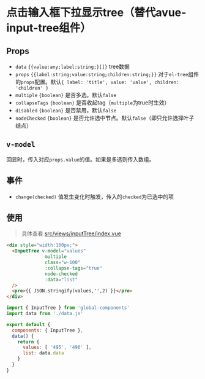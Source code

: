 # 点击输入框下拉显示tree（替代avue-input-tree组件）


## Props
- `data` `{{value:any;label:string;}[]}` tree数据
- `props` `{{label:string;value:string;children:string;}}` 对于`el-tree`组件的`props`配置。默认`{ label: 'title', value: 'value', children: 'children' }`
- `multiple` `{boolean}` 是否多选。默认`false`
- `collapseTags` `{boolean}` 是否收起tag（`multiple`为true时生效）
- `disabled` `{boolean}` 是否禁用，默认`false`
- `nodeChecked` `{boolean}` 是否允许选中节点。默认`false`（即只允许选择叶子结点）


## `v-model`
回显时，传入对应`props.value`的值。如果是多选则传入数组。

## 事件
- `change(checked)` 值发生变化时触发，传入的`checked`为已选中的项

## 使用
> 具体查看 [src/views/inputTree/index.vue](src/views/inputTree/index.vue)
```html
<div style="width:160px;">
  <InputTree v-model="values"
              multiple
              class="w-100"
              :collapse-tags="true"
              node-checked
              :data="list"
  />
  <pre>{{ JSON.stringify(values,'',2) }}</pre>
</div>
```
```js
import { InputTree } from 'global-components'
import data from './data.js'

export default {
  components: { InputTree },
  data() {
    return {
      values: [ '495', '496' ],
      list: data.data
    }
  }
}
```